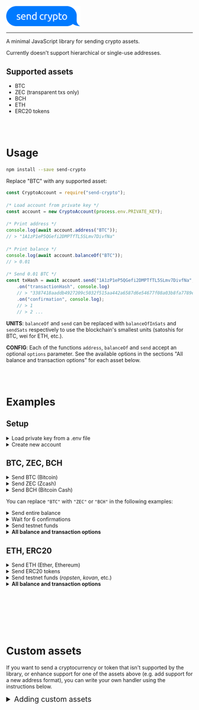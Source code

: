 <img alt="send crypto" src="./send-crypto.svg" width="200px" />

<hr />

A minimal JavaScript library for sending crypto assets.

Currently doesn't support hierarchical or single-use addresses.

## Supported assets

* BTC
* ZEC (transparent txs only)
* BCH
* ETH
* ERC20 tokens

<br /><br />

# Usage

```sh
npm install --save send-crypto
```

Replace "BTC" with any supported asset:

```ts
const CryptoAccount = require("send-crypto");

/* Load account from private key */
const account = new CryptoAccount(process.env.PRIVATE_KEY);

/* Print address */
console.log(await account.address("BTC"));
// > "1A1zP1eP5QGefi2DMPTfTL5SLmv7DivfNa"

/* Print balance */
console.log(await account.balanceOf("BTC"));
// > 0.01

/* Send 0.01 BTC */
const txHash = await account.send("1A1zP1eP5QGefi2DMPTfTL5SLmv7DivfNa", 0.01, "BTC")
    .on("transactionHash", console.log)
    // > "3387418aaddb4927209c5032f515aa442a6587d6e54677f08a03b8fa7789e688"
    .on("confirmation", console.log);
    // > 1
    // > 2 ...
```

**UNITS**: `balanceOf` and `send` can be replaced with `balanceOfInSats` and `sendSats` respectively to use the blockchain's smallest units (satoshis for BTC, wei for ETH, etc.).

**CONFIG**: Each of the functions `address`, `balanceOf` and `send` accept an optional `options` parameter. See the available options in the sections "All balance and transaction options" for each asset below.

<br /><br />

# Examples

## Setup

<details>
<hr />
<summary>Load private key from a .env file</summary>

`.env`:
```sh
PRIVATE_KEY="1234512341"
```

Use the `dotenv` library (installed with `npm i -D dotenv`) or run `source .env` before running:

```ts
require("dotenv").config();
const CryptoAccount = require("send-crypto");
const account = new CryptoAccount(process.env.PRIVATE_KEY);
```
<hr />
</details>

<details>
<hr />
<summary>Create new account</summary>

```ts
const privateKey = CryptoAccount.newPrivateKey();
console.log(`Save your key somewhere: ${privateKey}`);
const account = new CryptoAccount(privateKey);
```

<hr />
</details>


## BTC, ZEC, BCH

<details>
<hr />
<summary>Send BTC (Bitcoin)</summary>

```ts
const CryptoAccount = require("send-crypto");
const account = new CryptoAccount(process.env.PRIVATE_KEY);

// Send BTC
await account.send("1A1zP1eP5QGefi2DMPTfTL5SLmv7DivfNa", 0.01, "BTC");
```
<hr />
</details>

<details>
<hr />
<summary>Send ZEC (Zcash)</summary>

```ts
const CryptoAccount = require("send-crypto");
const account = new CryptoAccount(process.env.PRIVATE_KEY);

// Send ZEC
await account.send("t3Vz22vK5z2LcKEdg16Yv4FFneEL1zg9ojd", 0.01, "ZEC");
```
<hr />
</details>

<details>
<hr />
<summary>Send BCH (Bitcoin Cash)</summary>

CashAddr, BitPay and legacy addresses are supported.

```ts
const CryptoAccount = require("send-crypto");
const account = new CryptoAccount(process.env.PRIVATE_KEY);

// Send BCH
await account.send("bitcoincash:qp3wjpa3tjlj042z2wv7hahsldgwhwy0rq9sywjpyy", 0.01, "BCH");
```
<hr />
</details>

You can replace `"BTC"` with `"ZEC"` or `"BCH"` in the following examples:

<details>
<hr />
<summary>Send entire balance</summary>

```ts
const balance = await account.balanceOf("BTC");
await account.send("1A1zP1eP5QGefi2DMPTfTL5SLmv7DivfNa", balance, "BTC", { subtractFee: true });

// Or using sats as the unit
const balanceInSats = await account.balanceOfInSats("BTC");
await account.sendSats("1A1zP1eP5QGefi2DMPTfTL5SLmv7DivfNa", balanceInSats, "BTC", { subtractFee: true });
```
<hr />
</details>


<details>
<hr />
<summary>Wait for 6 confirmations</summary>

```ts
await new Promise((resolve, reject) => 
    account.send("1A1zP1eP5QGefi2DMPTfTL5SLmv7DivfNa", 0.01, "BTC")
        .on("confirmation", confirmations => { if (confirmations >= 6) { resolve(); } })
        .catch(reject);
);
```
<hr />
</details>

<details>
<hr />
<summary>Send testnet funds</summary>

```ts
const testnetAccount = new CryptoAccount(process.env.PRIVATE_KEY, { network: "testnet" });
await testnetAccount.send("12c6DSiU4Rq3P4ZxziKxzrL5LmMBrzjrJX", 0.01, "BTC");
```

<hr />
</details>

<details>
<hr />
<summary><b>All balance and transaction options</b></summary>

The `balanceOf` and `balanceOfInSats` options are:

```ts
{
    // Get the balance of an address other than the current account's
    address?: string;

    // The number of confirmations UTXOs must have to be included in the balance
    confirmations?: number; // defaults to 0
}
```

The `send` and `sendSats` options are:

```ts
{
    // The number of confirmations UTXOs must have to be included in the inputs
    confirmations?: number; // defaults to 0

    // The fee in satoshis/zatoshis to use
    fee?: number;           // defaults to 10000

    // Whether the fee should be included or excluded from `value`
    subtractFee?: boolean;  // defaults to false
}
```
<hr />
</details>

## ETH, ERC20

<details>
<hr />
<summary>Send ETH (Ether, Ethereum)</summary>

```ts
const CryptoAccount = require("send-crypto");
const account = new CryptoAccount(process.env.PRIVATE_KEY);

// Send ETH
await account.send("0x05a56e2d52c817161883f50c441c3228cfe54d9f", 0.01, "ETH");
```
<hr />
</details>

<details>
<hr />
<summary>Send ERC20 tokens</summary>

You can transfer arbitrary ERC20 tokens by providing the token's address:

```ts
const CryptoAccount = require("send-crypto");
const account = new CryptoAccount(process.env.PRIVATE_KEY);

await account.send(
    "0x05a56e2d52c817161883f50c441c3228cfe54d9f", 1.234,
    { type: "ERC20", address: "0x408e41876cccdc0f92210600ef50372656052a38" },
);
```

A few well known ERC20 tokens can be referenced by name:

```ts
await account.send("0x05a56e2d52c817161883f50c441c3228cfe54d9f", 1.234, { type: "ERC20", name: "DAI" });
```

See the [ERC20s.ts](./src/handlers/ERC20/ERC20s.ts) to see the tokens than can be referenced by name.

<hr />
</details>

<details>
<hr />
<summary>Send testnet funds (<i>ropsten</i>, <i>kovan</i>, etc.)</summary>

The supported testnets are `mainnet`, `ropsten`, `kovan`, `rinkeby` and `goerli`.


```ts
// Use "testnet" BTC, BCH & ZEC; use "ropsten" ETH.
const testnetAccount = new CryptoAccount(process.env.PRIVATE_KEY, { network: "testnet" });
const testnetAccount = new CryptoAccount(process.env.PRIVATE_KEY, { network: "ropsten" });
```
```ts
// Use "testnet" BTC, BCH & ZEC; use "kovan" ETH.
const testnetAccount = new CryptoAccount(process.env.PRIVATE_KEY, { network: "kovan" });
```
<hr />
</details>

<details>
<hr />
<summary><b>All balance and transaction options</b></summary>

The `balanceOf` and `balanceOfInSats` options are:

```ts
{
    // Get the balance of an address other than the current account's
    address?: string;
}
```

The `send` and `sendSats` options are:

```ts
{
    // Gas limit
    gas?: number | string;

    // Gas price in WEI
    gasPrice?: number | string | BN;

    // Include data with the transfer
    data?: string;

    // Override the transaction nonce
    nonce?: number;

    // [WIP] Whether the fee should be included or excluded from `value`
    // subtractFee?: boolean;  // defaults to false
}
```
<hr />
</details>


<br /><br /><br /><br /><br /><br />

# Custom assets

If you want to send a cryptocurrency or token that isn't supported by the library, or enhance support for one of the assets above (e.g. add support for a new address format), you can write your own handler using the instructions below.

<details>
<hr />
<summary style="font-size: 20px;">Adding custom assets</summary>

Handlers must implement the (TypeScript) interface below.

The `handlesAsset` function is called to ask if the handler can handle an asset.

All other functions are optional. If a function isn't provided, the next handler is called instead.

```ts
export abstract class Handler<
    ConstructorOptions = {},
    AddressOptions = {},
    BalanceOptions extends { address?: string } = { address?: string },
    TxOptions = {},
> {
    // sharedState allows multiple handlers access common state.
    constructor(privateKey: string, network: string, constructorOptions?: ConstructorOptions, sharedState?: any) { /* */ }

    // Returns whether or not this can handle the asset
    public handlesAsset!: (asset: Asset) => boolean;

    // Returns the address of the account
    public address?: (asset: Asset, options?: AddressOptions, deferHandler?: DeferHandler) => Promise<string>;

    // Returns the balance of the account
    public balanceOf?: (asset: Asset, options?: BalanceOptions, deferHandler?: DeferHandler)
        => Promise<BigNumber>;
    public balanceOfInSats?: (asset: Asset, options?: BalanceOptions, deferHandler?: DeferHandler)
        => Promise<BigNumber>;

    // Transfers the asset to the provided address
    public send?: (to: string, value: BigNumber, asset: Asset, options?: TxOptions, deferHandler?: DeferHandler)
        => PromiEvent<string>;
    public sendSats?: (to: string, value: BigNumber, asset: Asset, options?: TxOptions, deferHandler?: DeferHandler)
        => PromiEvent<string>;
}
```

And then register the handler:

```ts
const CryptoAccount = require("send-crypto");
const account = new CryptoAccount(process.env.PRIVATE_KEY);
account.registerHandler(MyCystomHandler);
```

`registerHandler` accepts an optional `priority` parameter for setting the order of handlers (see [`index.ts`](./src/index.ts) to see the default ordering).

You can wrap around other handlers by using the `defer` parameter passed in to each function. For example, to add support for ENS names for Ethereum, you can resolve the `to` address and then call `defer`:

```ts
class ENSResolver {
    /* ... */

    resolveENSName = (to: string): Promise<string> => { /* ... */ }

    send = async (
        to: string, value: BigNumber, asset: Asset, deferHandler: Handler,
    ): PromiEvent<string> => {
        return deferHandler.send(await resolveENSName(to), value, asset);
    }
}
```

See the following handlers as references:

* [BTC Handler](./src/handlers/BTCHandler.ts)
<hr />
</details>
